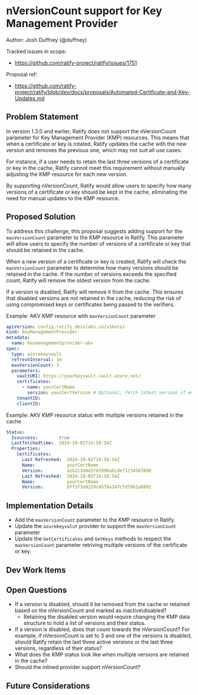 # nVersionCount support for Key Management Provider

Author: Josh Duffney (@duffney)

Tracked issues in scope:

- https://github.com/ratify-project/ratify/issues/1751

Proposal ref:

- https://github.com/ratify-project/ratify/blob/dev/docs/proposals/Automated-Certificate-and-Key-Updates.md

## Problem Statement

In version 1.3.0 and earlier, Ratify does not support the nVersionCount parameter for Key Management Provider (KMP) resources. This means that when a certificate or key is rotated, Ratify updates the cache with the new version and removes the previous one, which may not suit all use cases.

For instance, if a user needs to retain the last three versions of a certificate or key in the cache, Ratify cannot meet this requirement without manually adjusting the KMP resource for each new version.

By supporting nVersionCount, Ratify would allow users to specify how many versions of a certificate or key should be kept in the cache, eliminating the need for manual updates to the KMP resource.

## Proposed Solution

To address this challenge, this proposal suggests adding support for the `maxVersionCount` parameter to the KMP resource in Ratify. This parameter will allow users to specify the number of versions of a certificate or key that should be retained in the cache.

When a new version of a certificate or key is created, Ratify will check the `maxVersionCount` parameter to determine how many versions should be retained in the cache. If the number of versions exceeds the specified count, Ratify will remove the oldest version from the cache.

If a version is disabled, Ratify will remove it from the cache. This ensures that disabled versions are not retained in the cache, reducing the risk of using compromised keys or certificates being passed to the verifiers.

Example: AKV KMP resource with `maxVersionCount` parameter

```yaml
apiVersion: config.ratify.deislabs.io/v1beta1
kind: KeyManagementProvider
metadata:
  name: keymanagementprovider-akv
spec:
  type: azurekeyvault
  refreshInterval: 1m
  maxVersionCount: 3
  parameters:
    vaultURI: https://yourkeyvault.vault.azure.net/
    certificates:
      - name: yourCertName
        version: yourCertVersion # Optional, fetch latest version if empty
    tenantID:
    clientID:
```

Example: AKV KMP resource status with multiple versions retained in the cache

```yaml
Status:
  Issuccess:        true
  Lastfetchedtime:  2024-10-02T14:58:54Z
  Properties:
    Certificates:
      Last Refreshed:  2024-10-02T14:58:54Z
      Name:            yourCertName
      Version:         a1b2c3d4e5f67890abcdef1234567890
      Last Refreshed:  2024-10-02T14:58:54Z
      Name:            yourCertName
      Version:         0ff373a9259c4578a247cfd7861a8805
```

## Implementation Details

- Add the `maxVersionCount` parameter to the KMP resource in Ratify.
- Update the `azurekeyvalut` provider to support the `maxVersionCount` parameter
- Update the `GetCertificates` and `GetKeys` methods to respect the `maxVersionCount` parameter retriving multiple versions of the certificate or key.

## Dev Work Items

## Open Questions

- If a version is disabled, should it be removed from the cache or retained based on the nVersionCount and marked as inactive\disabled?
  - Retaining the disabled version would require changing the KMP data structure to hold a list of versions and their status.
- If a version is disabled, does that count towards the nVersionCount? For example, if nVersionCount is set to 3 and one of the versions is disabled, should Ratify retain the last three active versions or the last three versions, regardless of their status?
- What does the KMP status look like when multiple versions are retained in the cache?
- Should the inlined provider support nVersionCount?

## Future Considerations
